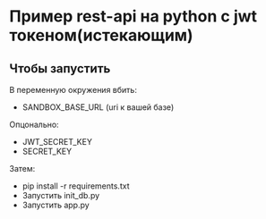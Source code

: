 # Пример rest-api на python с jwt токеном(истекающим)

## Чтобы запустить

В переменную окружения вбить:

- SANDBOX_BASE_URL (uri к вашей базе)
  
Опцонально:

- JWT_SECRET_KEY
- SECRET_KEY

Затем:

- pip install -r requirements.txt
- Запустить init_db.py
- Запустить app.py
